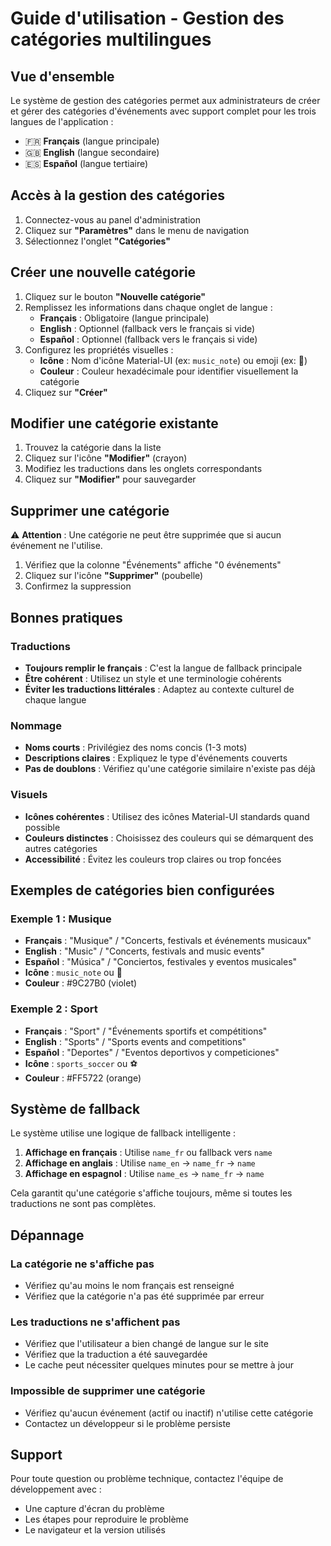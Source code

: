 # Guide d'utilisation - Gestion des catégories multilingues

## Vue d'ensemble

Le système de gestion des catégories permet aux administrateurs de créer et gérer des catégories d'événements avec support complet pour les trois langues de l'application :
- 🇫🇷 **Français** (langue principale)
- 🇬🇧 **English** (langue secondaire)
- 🇪🇸 **Español** (langue tertiaire)

## Accès à la gestion des catégories

1. Connectez-vous au panel d'administration
2. Cliquez sur **"Paramètres"** dans le menu de navigation
3. Sélectionnez l'onglet **"Catégories"**

## Créer une nouvelle catégorie

1. Cliquez sur le bouton **"Nouvelle catégorie"**
2. Remplissez les informations dans chaque onglet de langue :
   - **Français** : Obligatoire (langue principale)
   - **English** : Optionnel (fallback vers le français si vide)
   - **Español** : Optionnel (fallback vers le français si vide)
3. Configurez les propriétés visuelles :
   - **Icône** : Nom d'icône Material-UI (ex: `music_note`) ou emoji (ex: 🎵)
   - **Couleur** : Couleur hexadécimale pour identifier visuellement la catégorie
4. Cliquez sur **"Créer"**

## Modifier une catégorie existante

1. Trouvez la catégorie dans la liste
2. Cliquez sur l'icône **"Modifier"** (crayon)
3. Modifiez les traductions dans les onglets correspondants
4. Cliquez sur **"Modifier"** pour sauvegarder

## Supprimer une catégorie

⚠️ **Attention** : Une catégorie ne peut être supprimée que si aucun événement ne l'utilise.

1. Vérifiez que la colonne "Événements" affiche "0 événements"
2. Cliquez sur l'icône **"Supprimer"** (poubelle)
3. Confirmez la suppression

## Bonnes pratiques

### Traductions
- **Toujours remplir le français** : C'est la langue de fallback principale
- **Être cohérent** : Utilisez un style et une terminologie cohérents
- **Éviter les traductions littérales** : Adaptez au contexte culturel de chaque langue

### Nommage
- **Noms courts** : Privilégiez des noms concis (1-3 mots)
- **Descriptions claires** : Expliquez le type d'événements couverts
- **Pas de doublons** : Vérifiez qu'une catégorie similaire n'existe pas déjà

### Visuels
- **Icônes cohérentes** : Utilisez des icônes Material-UI standards quand possible
- **Couleurs distinctes** : Choisissez des couleurs qui se démarquent des autres catégories
- **Accessibilité** : Évitez les couleurs trop claires ou trop foncées

## Exemples de catégories bien configurées

### Exemple 1 : Musique
- **Français** : "Musique" / "Concerts, festivals et événements musicaux"
- **English** : "Music" / "Concerts, festivals and music events"
- **Español** : "Música" / "Conciertos, festivales y eventos musicales"
- **Icône** : `music_note` ou 🎵
- **Couleur** : #9C27B0 (violet)

### Exemple 2 : Sport
- **Français** : "Sport" / "Événements sportifs et compétitions"
- **English** : "Sports" / "Sports events and competitions"
- **Español** : "Deportes" / "Eventos deportivos y competiciones"
- **Icône** : `sports_soccer` ou ⚽
- **Couleur** : #FF5722 (orange)

## Système de fallback

Le système utilise une logique de fallback intelligente :

1. **Affichage en français** : Utilise `name_fr` ou fallback vers `name`
2. **Affichage en anglais** : Utilise `name_en` → `name_fr` → `name`
3. **Affichage en espagnol** : Utilise `name_es` → `name_fr` → `name`

Cela garantit qu'une catégorie s'affiche toujours, même si toutes les traductions ne sont pas complètes.

## Dépannage

### La catégorie ne s'affiche pas
- Vérifiez qu'au moins le nom français est renseigné
- Vérifiez que la catégorie n'a pas été supprimée par erreur

### Les traductions ne s'affichent pas
- Vérifiez que l'utilisateur a bien changé de langue sur le site
- Vérifiez que la traduction a été sauvegardée
- Le cache peut nécessiter quelques minutes pour se mettre à jour

### Impossible de supprimer une catégorie
- Vérifiez qu'aucun événement (actif ou inactif) n'utilise cette catégorie
- Contactez un développeur si le problème persiste

## Support

Pour toute question ou problème technique, contactez l'équipe de développement avec :
- Une capture d'écran du problème
- Les étapes pour reproduire le problème
- Le navigateur et la version utilisés
